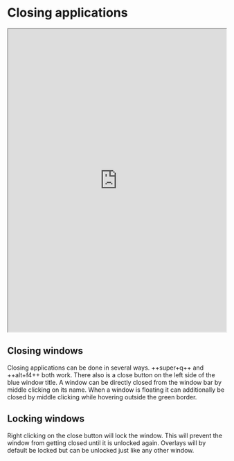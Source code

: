 # Closing applications

<div align="center">
    <iframe width="100%" height="700px" src="https://www.youtube.com/embed/go_zysLaQvI" frameborder="10" allow="accelerometer; autoplay; encrypted-media; gyroscope; picture-in-picture" allowfullscreen></iframe>
</div>

## Closing windows

Closing applications can be done in several ways. ++super+q++ and ++alt+f4++
both work. There also is a close button on the left side of the blue window
title.  A window can be directly closed from the window bar by middle clicking
on its name. When a window is floating it can additionally be closed by middle
clicking while hovering outside the green border.

## Locking windows

Right clicking on the close button will lock the window. This will prevent the
window from getting closed until it is unlocked again. Overlays will by
default be locked but can be unlocked just like any other window.

